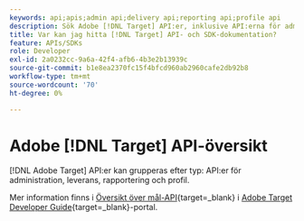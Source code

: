 ```yaml
---
keywords: api;apis;admin api;delivery api;reporting api;profile api
description: Sök Adobe [!DNL Target] API:er, inklusive API:erna för administration, leverans, rapportering och profil.
title: Var kan jag hitta [!DNL Target] API- och SDK-dokumentation?
feature: APIs/SDKs
role: Developer
exl-id: 2a0232cc-9a6a-42f4-afb6-4b3e2b13939c
source-git-commit: b1e8ea2370fc15f4bfcd960ab2960cafe2db92b8
workflow-type: tm+mt
source-wordcount: '70'
ht-degree: 0%

---
```


# Adobe [!DNL Target] API-översikt

[!DNL Adobe Target] API:er kan grupperas efter typ: API:er för administration, leverans, rapportering och profil.

Mer information finns i [Översikt över mål-API](https://developer.adobe.com/target/before-administer/){target=_blank} i [Adobe Target Developer Guide](https://developer.adobe.com/target/){target=_blank}-portal.
